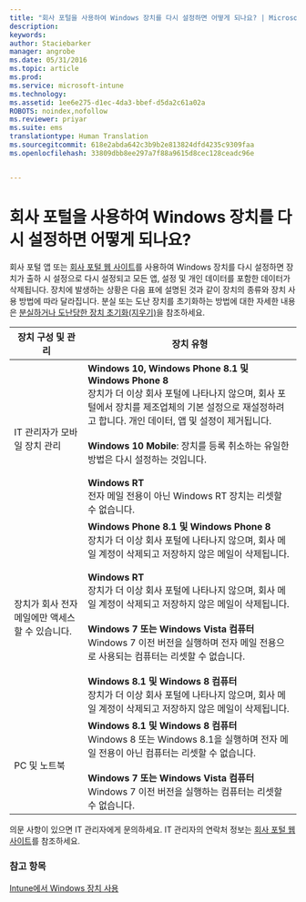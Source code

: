 ```yaml
---
title: "회사 포털을 사용하여 Windows 장치를 다시 설정하면 어떻게 되나요? | Microsoft Intune"
description: 
keywords: 
author: Staciebarker
manager: angrobe
ms.date: 05/31/2016
ms.topic: article
ms.prod: 
ms.service: microsoft-intune
ms.technology: 
ms.assetid: 1ee6e275-d1ec-4da3-bbef-d5da2c61a02a
ROBOTS: noindex,nofollow
ms.reviewer: priyar
ms.suite: ems
translationtype: Human Translation
ms.sourcegitcommit: 618e2abda642c3b9b2e813824dfd4235c9309faa
ms.openlocfilehash: 33809dbb8ee297a7f88a9615d8cec128ceadc96e


---
```



# 회사 포털을 사용하여 Windows 장치를 다시 설정하면 어떻게 되나요?

회사 포털 앱 또는 [회사 포털 웹 사이트](reset-your-device-cpwebsite.md)를 사용하여 Windows 장치를 다시 설정하면 장치가 출하 시 설정으로 다시 설정되고 모든 앱, 설정 및 개인 데이터를 포함한 데이터가 삭제됩니다. 장치에 발생하는 상황은 다음 표에 설명된 것과 같이 장치의 종류와 장치 사용 방법에 따라 달라집니다. 분실 또는 도난 장치를 초기화하는 방법에 대한 자세한 내용은 [분실하거나 도난당한 장치 초기화(지우기)](reset-erase-your-lost-or-stolen-device-windows.md)을 참조하세요.

|장치 구성 및 관리|장치 유형|
|---------------------------------------|---------------|
|IT 관리자가 모바일 장치 관리|**Windows 10, Windows Phone 8.1 및 Windows Phone 8**</br>장치가 더 이상 회사 포털에 나타나지 않으며, 회사 포털에서 장치를 제조업체의 기본 설정으로 재설정하려고 합니다. 개인 데이터, 앱 및 설정이 제거됩니다. <br /><br />**Windows 10 Mobile**: 장치를 등록 취소하는 유일한 방법은 다시 설정하는 것입니다.<br /><br />**Windows RT**<br />전자 메일 전용이 아닌 Windows RT 장치는 리셋할 수 없습니다.|
|장치가 회사 전자 메일에만 액세스할 수 있습니다.|**Windows Phone 8.1 및 Windows Phone 8**<br />장치가 더 이상 회사 포털에 나타나지 않으며, 회사 메일 계정이 삭제되고 저장하지 않은 메일이 삭제됩니다.<br /><br />**Windows RT**<br />장치가 더 이상 회사 포털에 나타나지 않으며, 회사 메일 계정이 삭제되고 저장하지 않은 메일이 삭제됩니다.<br /><br />**Windows 7 또는 Windows Vista 컴퓨터**<br />Windows 7 이전 버전을 실행하며 전자 메일 전용으로 사용되는 컴퓨터는 리셋할 수 없습니다.<br /><br />**Windows 8.1 및 Windows 8 컴퓨터**<br />장치가 더 이상 회사 포털에 나타나지 않으며, 회사 메일 계정이 삭제되고 저장하지 않은 메일이 삭제됩니다.|
|PC 및 노트북|**Windows 8.1 및 Windows 8 컴퓨터**<br />Windows 8 또는 Windows 8.1을 실행하며 전자 메일 전용이 아닌 컴퓨터는 리셋할 수 없습니다.<br /><br />**Windows 7 또는 Windows Vista 컴퓨터**<br />Windows 7 이전 버전을 실행하는 컴퓨터는 리셋할 수 없습니다.|

의문 사항이 있으면 IT 관리자에게 문의하세요. IT 관리자의 연락처 정보는 [회사 포털 웹 사이트](http://portal.manage.microsoft.com)를 참조하세요.

### 참고 항목
[Intune에서 Windows 장치 사용](using-your-windows-device-with-intune.md)



<!--HONumber=Jul16_HO4-->


